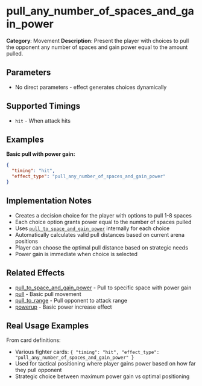 # pull_any_number_of_spaces_and_gain_power

**Category**: Movement
**Description**: Present the player with choices to pull the opponent any number of spaces and gain power equal to the amount pulled.

## Parameters

- No direct parameters - effect generates choices dynamically

## Supported Timings

- `hit` - When attack hits

## Examples

**Basic pull with power gain:**
```json
{
  "timing": "hit",
  "effect_type": "pull_any_number_of_spaces_and_gain_power"
}
```

## Implementation Notes

- Creates a decision choice for the player with options to pull 1-8 spaces
- Each choice option grants power equal to the number of spaces pulled
- Uses [`pull_to_space_and_gain_power`](pull_to_space_and_gain_power.md) internally for each choice
- Automatically calculates valid pull distances based on current arena positions
- Player can choose the optimal pull distance based on strategic needs
- Power gain is immediate when choice is selected

## Related Effects

- [pull_to_space_and_gain_power](pull_to_space_and_gain_power.md) - Pull to specific space with power gain
- [pull](pull.md) - Basic pull movement
- [pull_to_range](pull_to_range.md) - Pull opponent to attack range
- [powerup](../stats/powerup.md) - Basic power increase effect

## Real Usage Examples

From card definitions:
- Various fighter cards: `{ "timing": "hit", "effect_type": "pull_any_number_of_spaces_and_gain_power" }`
- Used for tactical positioning where player gains power based on how far they pull opponent
- Strategic choice between maximum power gain vs optimal positioning